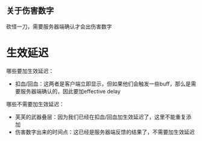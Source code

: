 ## 关于伤害数字

砍怪一刀，需要服务器端确认才会出伤害数字


# 生效延迟

哪些要加生效延迟：

* 扣血/回血：这两者是客户端立即显示，但如果他们会触发一些buff，那么是需要服务器端确认的，因此要加effective delay

哪些不需要加生效延迟：

* 芙芙的武器叠层：因为我们已经在扣血/回血加生效延迟了，这里不能重复添加
* 伤害数字出来的时间点：这已经是服务器端反馈的结果了，不需要加生效延迟

